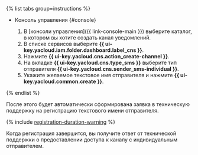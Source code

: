 {% list tabs group=instructions %}

- Консоль управления {#console}

  1. В [консоли управления]({{ link-console-main }}) выберите каталог, в котором вы хотите создать канал уведомлений.
  1. В списке сервисов выберите **{{ ui-key.yacloud.iam.folder.dashboard.label_cns }}**.
  1. Нажмите **{{ ui-key.yacloud.cns.action_create-channel }}**.
  1. На вкладке **{{ ui-key.yacloud.cns.type_sms }}** выберите тип отправителя **{{ ui-key.yacloud.cns.sender_sms-individual }}**.
  1. Укажите желаемое текстовое имя отправителя и нажмите **{{ ui-key.yacloud.common.create }}**.

{% endlist %}

После этого будет автоматически сформирована заявка в техническую поддержку на регистрацию текстового имени отправителя.

{% include [registration-duration-warning](registration-duration-warning.md) %}

Когда регистрация завершится, вы получите ответ от технической поддержки о предоставлении доступа к каналу с индивидуальным отправителем.